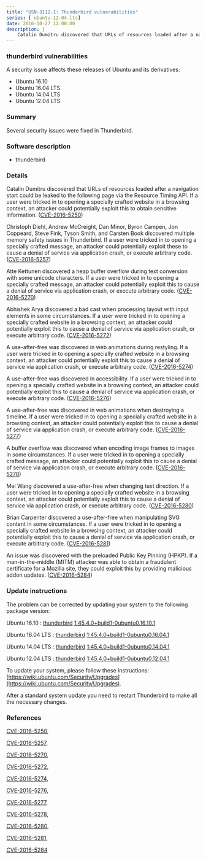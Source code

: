 ```yaml
---
title: "USN-3112-1: Thunderbird vulnerabilities"
series: [ ubuntu-12.04-lts]
date: 2016-10-27 12:00:00
description: |
    Catalin Dumitru discovered that URLs of resources loaded after a navigation start could be leaked to the following page via the Resource Timing API. If a user were tricked in to opening a specially crafted website in a browsing context, an attacker could potentially exploit this to obtain sensitive information. ([CVE-2016-5250](http://people.ubuntu.com/~ubuntu-security/cve/CVE-2016-5250))
--- 
```

 
 


### thunderbird vulnerabilities

A security issue affects these releases of Ubuntu and its derivatives:

* Ubuntu 16.10
* Ubuntu 16.04 LTS
* Ubuntu 14.04 LTS
* Ubuntu 12.04 LTS

### Summary

Several security issues were fixed in Thunderbird. 

### Software description

* thunderbird 

### Details

Catalin Dumitru discovered that URLs of resources loaded after a navigation start could be leaked to the following page via the Resource Timing API. If a user were tricked in to opening a specially crafted website in a browsing context, an attacker could potentially exploit this to obtain sensitive information. ([CVE-2016-5250](http://people.ubuntu.com/~ubuntu-security/cve/CVE-2016-5250))

Christoph Diehl, Andrew McCreight, Dan Minor, Byron Campen, Jon Coppeard, Steve Fink, Tyson Smith, and Carsten Book discovered multiple memory safety issues in Thunderbird. If a user were tricked in to opening a specially crafted message, an attacker could potentially exploit these to cause a denial of service via application crash, or execute arbitrary code. ([CVE-2016-5257](http://people.ubuntu.com/~ubuntu-security/cve/CVE-2016-5257))

Atte Kettunen discovered a heap buffer overflow during text conversion with some unicode characters. If a user were tricked in to opening a specially crafted message, an attacker could potentially exploit this to cause a denial of service via application crash, or execute arbitrary code. ([CVE-2016-5270](http://people.ubuntu.com/~ubuntu-security/cve/CVE-2016-5270))

Abhishek Arya discovered a bad cast when processing layout with input elements in some circumstances. If a user were tricked in to opening a specially crafted website in a browsing context, an attacker could potentially exploit this to cause a denial of service via application crash, or execute arbitrary code. ([CVE-2016-5272](http://people.ubuntu.com/~ubuntu-security/cve/CVE-2016-5272))

A use-after-free was discovered in web animations during restyling. If a user were tricked in to opening a specially crafted website in a browsing context, an attacker could potentially exploit this to cause a denial of service via application crash, or execute arbitrary code. ([CVE-2016-5274](http://people.ubuntu.com/~ubuntu-security/cve/CVE-2016-5274))

A use-after-free was discovered in accessibility. If a user were tricked in to opening a specially crafted website in a browsing context, an attacker could potentially exploit this to cause a denial of service via application crash, or execute arbitrary code. ([CVE-2016-5276](http://people.ubuntu.com/~ubuntu-security/cve/CVE-2016-5276))

A use-after-free was discovered in web animations when destroying a timeline. If a user were tricked in to opening a specially crafted website in a browsing context, an attacker could potentially exploit this to cause a denial of service via application crash, or execute arbitrary code. ([CVE-2016-5277](http://people.ubuntu.com/~ubuntu-security/cve/CVE-2016-5277))

A buffer overflow was discovered when encoding image frames to images in some circumstances. If a user were tricked in to opening a specially crafted message, an attacker could potentially exploit this to cause a denial of service via application crash, or execute arbitrary code. ([CVE-2016-5278](http://people.ubuntu.com/~ubuntu-security/cve/CVE-2016-5278))

Mei Wang discovered a use-after-free when changing text direction. If a user were tricked in to opening a specially crafted website in a browsing context, an attacker could potentially exploit this to cause a denial of service via application crash, or execute arbitrary code. ([CVE-2016-5280](http://people.ubuntu.com/~ubuntu-security/cve/CVE-2016-5280))

Brian Carpenter discovered a use-after-free when manipulating SVG content in some circumstances. If a user were tricked in to opening a specially crafted website in a browsing context, an attacker could potentially exploit this to cause a denial of service via application crash, or execute arbitrary code. ([CVE-2016-5281](http://people.ubuntu.com/~ubuntu-security/cve/CVE-2016-5281))

An issue was discovered with the preloaded Public Key Pinning (HPKP). If a man-in-the-middle (MITM) attacker was able to obtain a fraudulent certificate for a Mozilla site, they could exploit this by providing malicious addon updates. ([CVE-2016-5284](http://people.ubuntu.com/~ubuntu-security/cve/CVE-2016-5284)) 

### Update instructions

The problem can be corrected by updating your system to the following package version:

Ubuntu 16.10
 : [thunderbird](https://launchpad.net/ubuntu/+source/thunderbird) <span> [1:45.4.0+build1-0ubuntu0.16.10.1](https://launchpad.net/ubuntu/+source/thunderbird/1:45.4.0+build1-0ubuntu0.16.10.1) </span> 

Ubuntu 16.04 LTS
 : [thunderbird](https://launchpad.net/ubuntu/+source/thunderbird) <span> [1:45.4.0+build1-0ubuntu0.16.04.1](https://launchpad.net/ubuntu/+source/thunderbird/1:45.4.0+build1-0ubuntu0.16.04.1) </span> 

Ubuntu 14.04 LTS
 : [thunderbird](https://launchpad.net/ubuntu/+source/thunderbird) <span> [1:45.4.0+build1-0ubuntu0.14.04.1](https://launchpad.net/ubuntu/+source/thunderbird/1:45.4.0+build1-0ubuntu0.14.04.1) </span> 

Ubuntu 12.04 LTS
 : [thunderbird](https://launchpad.net/ubuntu/+source/thunderbird) <span> [1:45.4.0+build1-0ubuntu0.12.04.1](https://launchpad.net/ubuntu/+source/thunderbird/1:45.4.0+build1-0ubuntu0.12.04.1) </span> 

To update your system, please follow these instructions: [https://wiki.ubuntu.com/Security/Upgrades](https://wiki.ubuntu.com/Security/Upgrades).

After a standard system update you need to restart Thunderbird to make all the necessary changes. 

### References

 
 [CVE-2016-5250](http://people.ubuntu.com/~ubuntu-security/cve/CVE-2016-5250), 

 [CVE-2016-5257](http://people.ubuntu.com/~ubuntu-security/cve/CVE-2016-5257), 

 [CVE-2016-5270](http://people.ubuntu.com/~ubuntu-security/cve/CVE-2016-5270), 

 [CVE-2016-5272](http://people.ubuntu.com/~ubuntu-security/cve/CVE-2016-5272), 

 [CVE-2016-5274](http://people.ubuntu.com/~ubuntu-security/cve/CVE-2016-5274), 

 [CVE-2016-5276](http://people.ubuntu.com/~ubuntu-security/cve/CVE-2016-5276), 

 [CVE-2016-5277](http://people.ubuntu.com/~ubuntu-security/cve/CVE-2016-5277), 

 [CVE-2016-5278](http://people.ubuntu.com/~ubuntu-security/cve/CVE-2016-5278), 

 [CVE-2016-5280](http://people.ubuntu.com/~ubuntu-security/cve/CVE-2016-5280), 

 [CVE-2016-5281](http://people.ubuntu.com/~ubuntu-security/cve/CVE-2016-5281), 

 [CVE-2016-5284](http://people.ubuntu.com/~ubuntu-security/cve/CVE-2016-5284)
 

